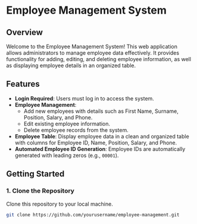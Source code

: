 # Employee Management System

## Overview

Welcome to the Employee Management System! This web application allows administrators to manage employee data effectively. It provides functionality for adding, editing, and deleting employee information, as well as displaying employee details in an organized table.

## Features

- **Login Required**: Users must log in to access the system.
- **Employee Management**:
  - Add new employees with details such as First Name, Surname, Position, Salary, and Phone.
  - Edit existing employee information.
  - Delete employee records from the system.
- **Employee Table**: Display employee data in a clean and organized table with columns for Employee ID, Name, Position, Salary, and Phone.
- **Automated Employee ID Generation**: Employee IDs are automatically generated with leading zeros (e.g., `00001`).

## Getting Started

### 1. Clone the Repository
Clone this repository to your local machine.

```bash
git clone https://github.com/yourusername/employee-management.git
